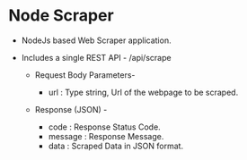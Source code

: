 # Node Scraper

* NodeJs based Web Scraper application.

* Includes a single REST API - /api/scrape
    * Request Body Parameters-
        * url : Type string, Url of the webpage to be scraped.
        
    * Response (JSON) -
        * code : Response Status Code.
        * message : Response Message.
        * data : Scraped Data in JSON format. 
